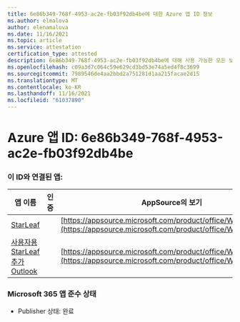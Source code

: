 ```yaml
---
title: 6e86b349-768f-4953-ac2e-fb03f92db4be에 대한 Azure 앱 ID 정보
ms.author: elmalova
author: elenamalova
ms.date: 11/16/2021
ms.topic: article
ms.service: attestation
certification_type: attested
description: 6e86b349-768f-4953-ac2e-fb03f92db4be에 대해 사용 가능한 모든 보안 및 규정 준수 정보입니다.
ms.openlocfilehash: c09a3d7c064c59e629cd3bd53e74a5ed4f8c3699
ms.sourcegitcommit: 7989546de4aa2bbd2a751281d1aa215facae2d15
ms.translationtype: MT
ms.contentlocale: ko-KR
ms.lasthandoff: 11/16/2021
ms.locfileid: "61037890"
---
```

# <a name="azure-app-id-6e86b349-768f-4953-ac2e-fb03f92db4be"></a>Azure 앱 ID: 6e86b349-768f-4953-ac2e-fb03f92db4be


### <a name="apps-associated-with-this-id"></a>이 ID와 연결된 앱:
| **앱 이름** | **인증** | **AppSource의 보기** |
|--------------|---------------|-----------------------|
| [StarLeaf](https://docs.microsoft.com/microsoft-365-app-certification/forward/WA200000185) |  | [https://appsource.microsoft.com/product/office/WA200000185](https://appsource.microsoft.com/product/office/WA200000185) |
| [사용자용 StarLeaf 추가 Outlook](https://docs.microsoft.com/microsoft-365-app-certification/forward/WA104381343) |  | [https://appsource.microsoft.com/product/office/WA104381343](https://appsource.microsoft.com/product/office/WA104381343) |

### <a name="microsoft-365-app-compliance-status"></a>Microsoft 365 앱 준수 상태
- Publisher 상태: 완료
